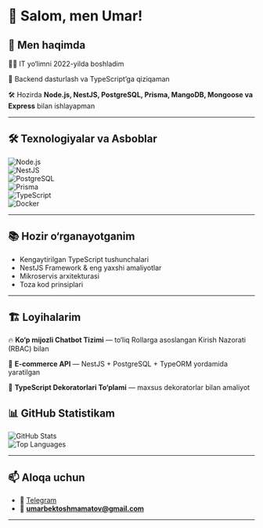 # 👋 Salom, men Umar!  

## 🎯 Men haqimda  
👨‍💻 IT yo‘limni 2022-yilda boshladim  

🚀 Backend dasturlash va TypeScript’ga qiziqaman  

🛠 Hozirda **Node.js, NestJS, PostgreSQL, Prisma, MangoDB, Mongoose va Express** bilan ishlayapman  

---

## 🛠 Texnologiyalar va Asboblar  

![Node.js](https://img.shields.io/badge/Node.js-339933?style=for-the-badge&logo=node.js&logoColor=white)  
![NestJS](https://img.shields.io/badge/NestJS-E0234E?style=for-the-badge&logo=nestjs&logoColor=white)  
![PostgreSQL](https://img.shields.io/badge/PostgreSQL-336791?style=for-the-badge&logo=postgresql&logoColor=white)  
![Prisma](https://img.shields.io/badge/Prisma-2D3748?style=for-the-badge&logo=prisma&logoColor=white)  
![TypeScript](https://img.shields.io/badge/TypeScript-3178C6?style=for-the-badge&logo=typescript&logoColor=white)  
![Docker](https://img.shields.io/badge/Docker-2496ED?style=for-the-badge&logo=docker&logoColor=white)  

---

## 📚 Hozir o‘rganayotganim  
- Kengaytirilgan TypeScript tushunchalari  
- NestJS Framework & eng yaxshi amaliyotlar  
- Mikroservis arxitekturasi  
- Toza kod prinsiplari  
---

## 🏗 Loyihalarim  
🔥 **Ko‘p mijozli Chatbot Tizimi** — to‘liq Rollarga asoslangan Kirish Nazorati (RBAC) bilan  

🛒 **E-commerce API** — NestJS + PostgreSQL + TypeORM yordamida yaratilgan  

🎨 **TypeScript Dekoratorlari To‘plami** — maxsus dekoratorlar bilan amaliyot  


## 📊 GitHub Statistikam  

![GitHub Stats](https://github-readme-stats.vercel.app/api?username=UmarbekT&show_icons=true&theme=tokyonight)  
![Top Languages](https://github-readme-stats.vercel.app/api/top-langs/?username=UmarbekT&layout=compact&theme=tokyonight)  

---

## 📫 Aloqa uchun    
- 💬 [Telegram](#toshmamatov_Umarbek)  
- 📧 **umarbektoshmamatov@gmail.com**  

---

